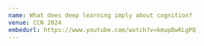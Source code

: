 ```yaml
---
name: What does deep learning imply about cognition?
venue: CCN 2024
embedurl: https://www.youtube.com/watch?v=kmupDwKLgPQ
---
```

